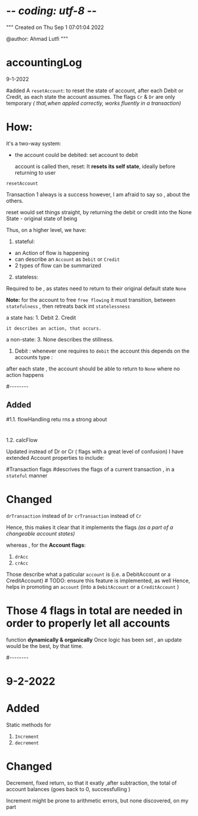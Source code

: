 # -*- coding: utf-8 -*-
"""
Created on Thu Sep  1 07:01:04 2022

@author: Ahmad Lutfi
"""

# accountingLog

9-1-2022


#added 
A `resetAccount`:  to reset the state of account, after each Debit or Credit, 
as each state the account assumes. The flags `Cr` & `Dr` are only temporary
*( that,when appled correctly, works fluently in a transaction)* 

 
 

# How: 
it's a two-way system: 
- the account could be debited:
    set account to debit
    
    account is called 
    then, reset:
    It **resets its self state**,  ideally before returning to user


`resetAccount`


Transaction 1 always is a success 
however,  I am afraid to say so , about  the others.

reset would set things straight, by  returning the debit or credit into the None State - original state of being 
 
 Thus, on a higher level, we have: 
 
 1. stateful: 
 - an Action of flow is happening
 -  can describe an `Account` as `Debit` or `Credit`
- 2 types of flow can be summarized
 2. stateless:
 
 Required to be , as states need to return to their original default state `None`
 
 **Note:**
     for the account to free `free flowing`
     it must transition, between `statefulness` , then retreats back int `statelessness`
 
a state has: 
    1. Debit 
    2. Credit 

    it describes an action, that occurs.
        
a non-state:
    3. None
    describes the stillness.
    

 1. Debit : whenever one requires to `debit` the account 
 this depends on the accounts type : 
 
 after each state ,  the account should be able to return to `None` 
 where no action happens 
 
 #--------
 ## Added 
 #1.1. flowHandling 
 retu rns a strong about 
 
 # 
 1.2. calcFlow
 
 Updated 
 instead of Dr or Cr ( flags with a great level of confusion)
 I have extended Account properties to include:
 
 #Transaction flags
 #descrives the flags of a current transaction , in a `stateful` manner 
 
 # Changed 
 
 `drTransaction` instead of `Dr`
 `crTransaction` instead of `Cr`
 
 Hence, this makes it clear that it implements the flags *(as a  part of a changeable account states)*
 
 whereas , for the **Account flags**:
 
1.  `drAcc`
2. ` crAcc `

 Those describe what a paticular `account` is (i.e. a DebitAccount or a CreditAccount) # TODO: ensure this feature is implemented, as well 
 Hence, helps in promoting an `account` (into a `DebitAccount` or a `CreditAccount` )
 
 
 # Those 4 flags in total are needed in order to properly let all accounts 
 function **dynamically & organically**
 Once logic has been set , an update would be the best, by that time.
 
 #--------
 # 9-2-2022
 
 # Added 
 
 Static methods for 
 
 1. `Increment` 
 2. `decrement` 
 
 # Changed 
 Decrement, fixed return, so that it exatly ,after subtraction, the total of account balances 
 (goes back to 0, successfulling )
 
 Increment might be prone to arithmetic errors, but none discovered, on my part